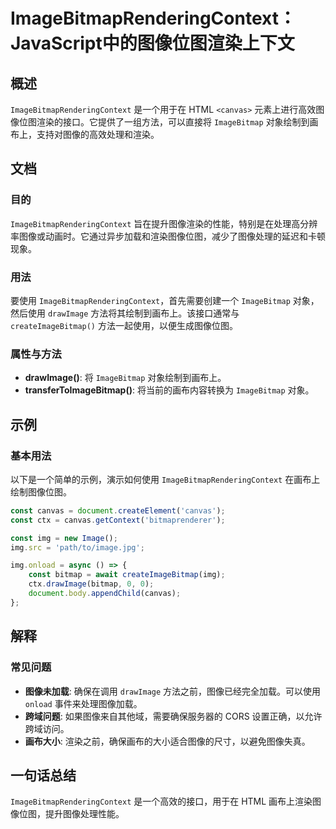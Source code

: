 <!--
Meta Description: # ImageBitmapRenderingContext：JavaScript中的图像位图渲染上下文 ## 概述 `ImageBitmapRenderingContext` 是一个用于在 HTML `<canvas>` 元素上进行高效图像位图渲染的接口。它提供了一组方法，可以直接将 `ImageB...
Meta Keywords: imagebitmaprenderingcontext, canvas, imagebitmap, drawimage, const
-->

# ImageBitmapRenderingContext：JavaScript中的图像位图渲染上下文

## 概述
`ImageBitmapRenderingContext` 是一个用于在 HTML `<canvas>` 元素上进行高效图像位图渲染的接口。它提供了一组方法，可以直接将 `ImageBitmap` 对象绘制到画布上，支持对图像的高效处理和渲染。

## 文档
### 目的
`ImageBitmapRenderingContext` 旨在提升图像渲染的性能，特别是在处理高分辨率图像或动画时。它通过异步加载和渲染图像位图，减少了图像处理的延迟和卡顿现象。

### 用法
要使用 `ImageBitmapRenderingContext`，首先需要创建一个 `ImageBitmap` 对象，然后使用 `drawImage` 方法将其绘制到画布上。该接口通常与 `createImageBitmap()` 方法一起使用，以便生成图像位图。

### 属性与方法
- **drawImage()**: 将 `ImageBitmap` 对象绘制到画布上。
- **transferToImageBitmap()**: 将当前的画布内容转换为 `ImageBitmap` 对象。

## 示例
### 基本用法
以下是一个简单的示例，演示如何使用 `ImageBitmapRenderingContext` 在画布上绘制图像位图。

```javascript
const canvas = document.createElement('canvas');
const ctx = canvas.getContext('bitmaprenderer');

const img = new Image();
img.src = 'path/to/image.jpg';

img.onload = async () => {
    const bitmap = await createImageBitmap(img);
    ctx.drawImage(bitmap, 0, 0);
    document.body.appendChild(canvas);
};
```

## 解释
### 常见问题
- **图像未加载**: 确保在调用 `drawImage` 方法之前，图像已经完全加载。可以使用 `onload` 事件来处理图像加载。
- **跨域问题**: 如果图像来自其他域，需要确保服务器的 CORS 设置正确，以允许跨域访问。
- **画布大小**: 渲染之前，确保画布的大小适合图像的尺寸，以避免图像失真。

## 一句话总结
`ImageBitmapRenderingContext` 是一个高效的接口，用于在 HTML 画布上渲染图像位图，提升图像处理性能。
